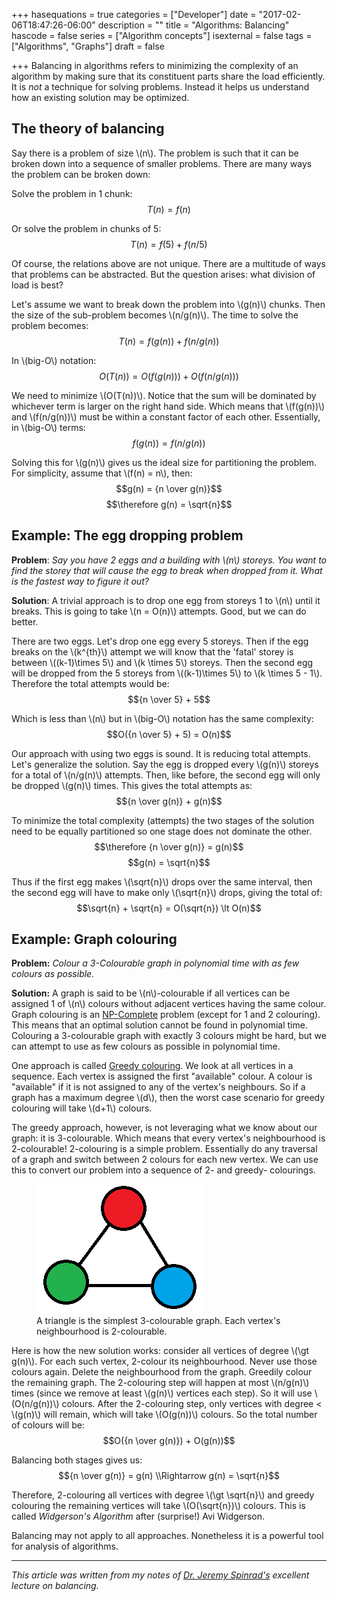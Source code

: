 +++
hasequations = true
categories = ["Developer"]
date = "2017-02-06T18:47:26-06:00"
description = ""
title = "Algorithms: Balancing"
hascode = false
series = ["Algorithm concepts"]
isexternal = false
tags = ["Algorithms", "Graphs"]
draft = false

+++
Balancing in algorithms refers to minimizing the complexity of an algorithm by
making sure that its constituent parts share the load efficiently. It is _not_ a
technique for solving problems. Instead it helps us understand how an existing
solution may be optimized.

## The theory of balancing
Say there is a problem of size \\(n\\). The problem is such that it can be
broken down into a sequence of smaller problems. There are many ways the problem
can be broken down:

Solve the problem in 1 chunk:
$$T(n) = f(n)$$

Or solve the problem in chunks of 5:
$$T(n) = f(5) + f(n/5)$$

Of course, the relations above are not unique. There are a multitude
of ways that problems can be abstracted. But the question arises: what division
of load is best?

Let's assume we want to break down the problem into \\(g(n)\\) chunks. Then
the size of the sub-problem becomes \\(n/g(n)\\). The time to solve the problem
becomes:
$$T(n) = f(g(n)) + f(n/g(n))$$

In \\(big-O\\) notation:
$$O(T(n)) = O(f(g(n))) + O(f(n/g(n)))$$

We need to minimize \\(O(T(n))\\). Notice that the sum will be dominated by
whichever term is larger on the right hand side. Which means that \\(f(g(n))\\)
and \\(f(n/g(n))\\) must be within a constant factor of each other. Essentially,
in \\(big-O\\) terms:
$$f(g(n)) = f(n/g(n))$$

Solving this for \\(g(n)\\) gives us the ideal size for partitioning the problem.
For simplicity, assume that \\(f(n) = n\\), then:
$$g(n) = {n \over g(n)}$$
$$\therefore g(n) = \sqrt{n}$$

## Example: The egg dropping problem
**Problem**: _Say you have 2 eggs and a building with \\(n\\) storeys. You
want to find the storey that will cause the egg to break when dropped from it.
What is the fastest way to figure it out?_

**Solution**: A trivial approach is to drop one egg from storeys
1 to \\(n\\) until it breaks. This is going to take \\(n = O(n)\\) attempts.
Good, but we can do better.

There are two eggs. Let's drop one egg every 5 storeys. Then
if the egg breaks on the \\(k^{th}\\) attempt we will know that the 'fatal'
storey is between \\((k-1)\times 5\\) and \\(k \times 5\\) storeys. Then the
second egg will be dropped from the 5 storeys from \\((k-1)\times 5\\) to
\\(k \times 5 - 1\\). Therefore the total attempts would be:
$${n \over 5} + 5$$

Which is less than \\(n\\) but in \\(big-O\\) notation has the same complexity:
$$O({n \over 5} + 5) = O(n)$$

Our approach with using two eggs is sound. It is reducing total attempts.
Let's generalize the solution. Say the egg is dropped every \\(g(n)\\)
storeys for a total of \\(n/g(n)\\) attempts. Then, like before, the
second egg will only be dropped \\(g(n)\\) times. This gives the total
attempts as:
$${n \over g(n)} + g(n)$$

To minimize the total complexity (attempts) the two stages of the solution need
to be equally partitioned so one stage does not dominate the other.
$$\therefore {n \over g(n)} = g(n)$$
$$g(n) = \sqrt{n}$$

Thus if the first egg makes \\(\sqrt{n}\\) drops over the same interval, then
the second egg will have to make only \\(\sqrt{n}\\) drops, giving the
total of:
$$\sqrt{n} + \sqrt{n} = O(\sqrt{n}) \lt O(n)$$

## Example: Graph colouring
**Problem:** _Colour a 3-Colourable graph in polynomial time with as few colours
as possible._

**Solution:** A graph is said to be \\(n\\)-colourable if all vertices can be
assigned 1 of \\(n\\) colours without adjacent vertices having the same colour.
Graph colouring is an [NP-Complete](https://en.wikipedia.org/wiki/NP-completeness)
problem (except for 1 and 2 colouring). This means that an optimal solution
cannot be found in polynomial time. Colouring a 3-colourable graph with exactly
3 colours might be hard, but we can attempt to use as few colours as possible in
polynomial time.

One approach is called [Greedy colouring](https://en.wikipedia.org/wiki/Greedy_coloring).
We look at all vertices in a sequence. Each vertex is assigned the first
"available" colour. A colour is "available" if it is not assigned to any of the
vertex's neighbours. So if a graph has a maximum degree \\(d\\), then the worst
case scenario for greedy colouring will take \\(d+1\\) colours.

The greedy approach, however, is not leveraging what we know about our graph:
it is 3-colourable. Which means that every vertex's neighbourhood is 2-colourable!
2-colouring is a simple problem. Essentially do any traversal of a graph and
switch between 2 colours for each new vertex. We can use this to convert our
problem into a sequence of 2- and greedy- colourings.

<figure>
    <img src="/img/posts/algorithms-balancing/3-colourable.png"
        alt="3-colourable graph">
    <figcaption>A triangle is the simplest 3-colourable graph. Each vertex's
        neighbourhood is 2-colourable.
    </figcaption>
</figure>

Here is how the new solution works: consider all vertices of degree \\(\gt g(n)\\).
For each such vertex, 2-colour its neighbourhood. Never use those colours again.
Delete the neighbourhood from the graph. Greedily colour the remaining graph.
The 2-colouring step will happen at most \\(n/g(n)\\) times (since we remove
at least \\(g(n)\\) vertices each step). So it will use \\(O(n/g(n))\\) colours.
After the 2-colouring step, only vertices with degree < \\(g(n)\\) will remain,
which will take \\(O(g(n))\\) colours. So the total number of colours will be:
$$O({n \over g(n)}) + O(g(n))$$

Balancing both stages gives us:
$${n \over g(n)} = g(n) \\Rightarrow g(n) = \sqrt{n}$$

Therefore, 2-colouring all vertices with degree \\(\gt \sqrt{n}\\) and greedy
colouring the remaining vertices will take \\(O(\sqrt{n})\\) colours. This
is called _Widgerson's Algorithm_ after (surprise!) Avi Widgerson.

Balancing may not apply to all approaches. Nonetheless it is a powerful tool for
analysis of algorithms.

---
_This article was written from my notes of [Dr. Jeremy
Spinrad's](https://engineering.vanderbilt.edu/bio/jeremy-spinrad) excellent
lecture on balancing._
